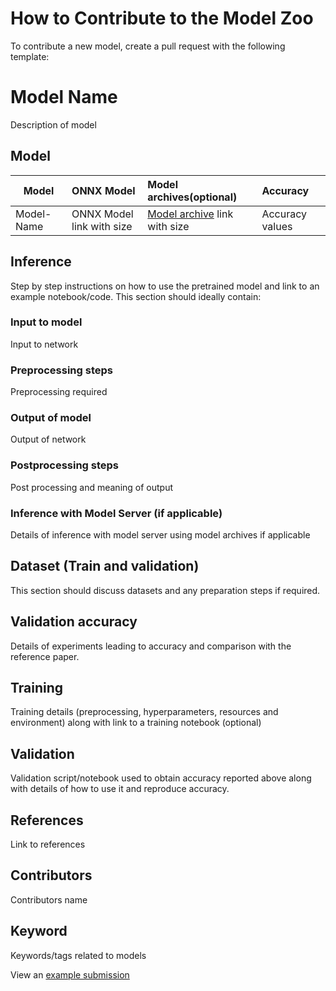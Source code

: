 # How to Contribute to the Model Zoo
To contribute a new model, create a pull request with the following template:

# Model Name
Description of model
## Model

 |Model        |ONNX Model  | Model archives(optional)|Accuracy |
|-------------|:--------------|:--------------|:--------------|
|Model-Name       |ONNX Model link with size  |  [ Model archive](https://github.com/awslabs/mxnet-model-server/blob/master/docs/export_from_onnx.md) link with size|Accuracy values |
## Inference
Step by step instructions on how to use the pretrained model and link to an example notebook/code. This section should ideally contain:

### Input to model
Input to network
### Preprocessing steps
Preprocessing required
### Output of model
Output of network
### Postprocessing steps
Post processing and meaning of output
### Inference with Model Server (if applicable)
Details of inference with model server using model archives if applicable
## Dataset (Train and validation)
This section should discuss datasets and any preparation steps if required.

## Validation accuracy
Details of experiments leading to accuracy and comparison with the reference paper.


## Training
Training details (preprocessing, hyperparameters, resources and environment) along with link to a training notebook (optional)
## Validation
Validation script/notebook used to obtain accuracy reported above along with details of how to use it and reproduce accuracy.

## References
Link to references

## Contributors
Contributors name

## Keyword
Keywords/tags related to models


<!-- add link to the pull request/issue page-->
 View an [example submission](./models/resnet/README.md)

